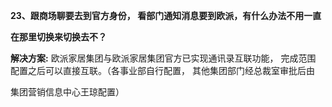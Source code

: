 <a name="bookmark58"></a>**23、跟商场聊要去到官方身份， 看部门通知消息要到欧派，有什么办法不用一直**

**在那里切换来切换去不？**

**解决方案:** 欧派家居集团与欧派家居集团官方已实现通讯录互联功能，  完成范围 配置之后可以直接互联。（各事业部自行配置，  其他集团部门经总裁室审批后由

集团营销信息中心王琼配置）




